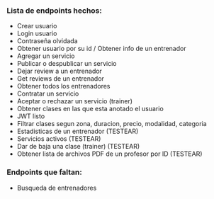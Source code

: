 ### Lista de endpoints hechos:
- Crear usuario
- Login usuario
- Contraseña olvidada
- Obtener usuario por su id / Obtener info de un entrenador
- Agregar un servicio
- Publicar o despublicar un servicio
- Dejar review a un entrenador
- Get reviews de un entrenador
- Obtener todos los entrenadores
- Contratar un servicio
- Aceptar o rechazar un servicio (trainer)
- Obtener clases en las que esta anotado el usuario
- JWT listo
- Filtrar clases segun zona, duracion, precio, modalidad, categoria
- Estadisticas de un entrenador (TESTEAR)
- Servicios activos (TESTEAR)
- Dar de baja una clase (trainer) (TESTEAR)
- Obtener lista de archivos PDF de un profesor por ID (TESTEAR)


### Endpoints que faltan: 
- Busqueda de entrenadores
